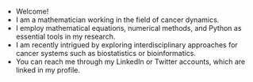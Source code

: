 - Welcome!
- I am a mathematician working in the field of cancer dynamics.
- I employ mathematical equations, numerical methods, and Python as essential tools in my research.
- I am recently intrigued by exploring interdisciplinary approaches for cancer systems such as biostatistics or bioinformatics.
- You can reach me through my LinkedIn or Twitter accounts, which are linked in my profile.

<!---
nurdankar/nurdankar is a ✨ special ✨ repository because its `README.md` (this file) appears on your GitHub profile.
You can click the Preview link to take a look at your changes.
--->
